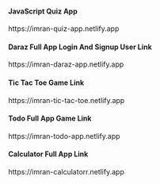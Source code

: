 <html>

  <head>
    
  </head>
  <body>
    <h4>JavaScript Quiz App</h4>
    <p>
     https://imran-quiz-app.netlify.app
    </p>
    <h4>Daraz Full App Login And Signup User Link</h4>
    <p>
     https://imran-daraz-app.netlify.app
    </p>
    <h4>Tic Tac Toe Game Link</h4>
    <p>
     https://imran-tic-tac-toe.netlify.app
    </p>
    <h4>Todo Full App Game Link</h4>
    <p>
     https://imran-todo-app.netlify.app
    </p>
    <h4>Calculator Full App Link</h4>
    <p>
     https://imran-calculatorr.netlify.app
    </p>
  </body>

</html>
